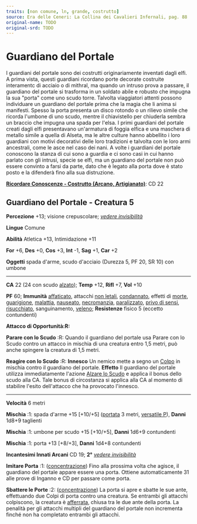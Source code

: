 ```yaml
---
traits: [non comune, ln, grande, costrutto]
source: Era delle Ceneri: La Collina dei Cavalieri Infernali, pag. 88
original-name: TODO
original-srd: TODO
---
```


# Guardiano del Portale

I guardiani del portale sono dei costrutti originariamente inventati dagli elfi.
A prima vista, questi guardiani ricordano porte decorate costruite interamentc
di acciaio o di mithral, ma quando un intruso prova a passare, il guardiano del
portale si trasforma in un soldato abile e robusto che impugna la sua "porta"
come uno scudo torre. Talvolta viaggiatori attenti possono individuare un
guardiano del portale prima che la magia che li anima si manifesti. Spesso la
porta presenta un disco rotondo o un rilievo simile che ricorda l'umbone di uno
scudo, mentre il chiavistello per chiuderla sembra un braccio che impugna una
spada per l'elsa. I primi guardiani del portale creati dagli elfi presentavano
un'armatura di foggia elfica e una maschera di metallo simile a quella di
Alseta, ma le altre culture hanno abbellito i loro guardiani con motivi
decorativi delle loro tradizioni e talvolta con le loro armi ancestrali, come le
asce nel caso dei nani. A volte i guardiani del portale conoscono la stanza di
cui sono a guardia e ci sono casi in cui hanno parlato con gli intrusi, specie
se elfi, ma un guardiano del portale non può essere convinto a farsi da parte,
dato che è legato alla porta dove è stato posto e la difenderà fino alla sua
distruzione.

**[Ricordare Conoscenze - Costrutto (Arcano, Artigianato)](/azioni/abilita/ricordare-conoscenze)**:
CD 22

## Guardiano del Portale - Creatura 5

**Percezione** +13; visione crepuscolare;
_[vedere invisibilità](/incantesimi/vedere-invisibilita)_

**Lingue** Comune

**Abilità** Atletica +13, Intimidazione +11

**For** +6, **Des** +0, **Cos** +3, **Int** -1, **Sag** +1, **Car** +2

**Oggetti** spada d'arme, scudo d'acciaio (Durezza 5, PF 20, SR 10) con umbone

---

**CA** 22 (24 con scudo [alzato](/azioni/base/alzare-lo-scudo)); **Temp** +12,
**Rifl** +7, **Vol** +10

**PF** 60; **Immunità** [affaticato](/condizioni/affaticato), attacchi
[non letali](/tratti/non-letale), [condannato](/condizioni/condannato), effetti
di [morte](/tratti/morte), [guarigione](/tratti/guarigione),
[malattia](/tratti/malattia), [nauseato](/condizioni/nauseato),
[necromanzia](/tratti/necromanzia), [paralizzato](/condizioni/paralizzato),
[privo di sensi](/condizioni/privo-di-sensi),
[risucchiato](/condizioni/risucchiato), sanguinamento, [veleno](/tratti/veleno);
**Resistenze** fisico 5 (eccetto contundenti)

**Attacco di Opportunità:R:**

**Parare con lo Scudo** :R: Quando il guardiano del portale usa Parare con lo
Scudo contro un attacco in mischia di una creatura entro 1,5 metri, può anche
spingere la creatura di 1,5 metri.

**Reagire con lo Scudo** :R: **Innesco** Un nemico mette a segno un
[Colpo](/azioni/base/colpire) in mischia contro il guardiano del portale.
**Effetto** Il guardiano del portale utilizza immediatamente l'azione
[Alzare lo Scudo](/azioni/base/alzare-lo-scudo) e applica il bonus dello scudo
alla CA. Tale bonus di circostanza si applica alla CA al momento di stabilire
l'esito dell'attacco che ha provocato l'innesco.

---

**Velocità** 6 metri

**Mischia** :1: spada d'arme +15 \[+10/+5] ([portata](/tratti/portata) 3 metri,
[versatile P](/tratti/versatile)), **Danni** 1d8+9 taglienti

**Mischia** :1: umbone per scudo +15 \[+10/+5], **Danni** 1d6+9 contundenti

**Mischia** :1: porta +13 \[+8/+3], **Danni** 1d4+8 contundenti

**Incantesimi Innati Arcani** CD 19; **2°**
_[vedere invisibilità](/incantesimi/vedere-invisibilita)_

**Imitare Porta** :1: ([concentrazione](/tratti/concentrazione)) Fino alla
prossima volta che agisce, il guardiano del portale appare essere una porta.
Ottiene automaticamente 31 alle prove di Inganno e CD per passare come porta.

**Sbattere le Porte** :2: ([concentrazione](/tratti/concentrazione)) La porta si
apre e sbatte le sue ante, effettuando due Colpi di porta contro una creatura.
Se entrambi gli attacchi colpiscono, la creatura è
[afferrata](/condizioni/afferrato), chiusa tra le due ante della porta. La
penalità per gli attacchi multipli del guardiano del portale non incrementa
finché non ha completato entrambi gli attacchi.

